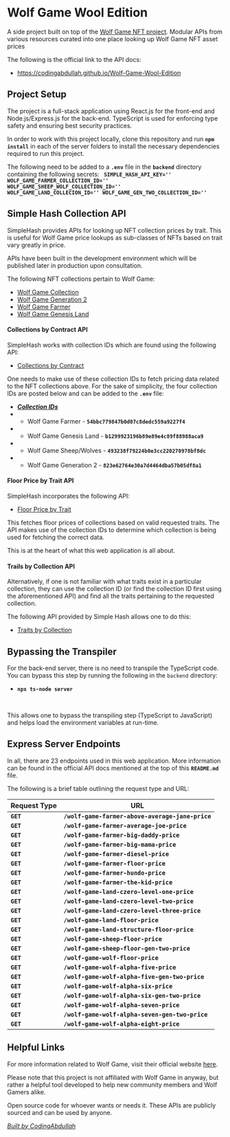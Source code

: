 # Wolf Game Wool Edition
A side project built on top of the <a href="https://wolf.game">Wolf Game NFT project<a>.  Modular APIs from various resources curated into one place looking up Wolf Game NFT asset prices

The following is the official link to the API docs:
<ul>
    <li><a target="_blank" href="https://codingabdullah.github.io/Wolf-Game-Wool-Edition/"> https://codingabdullah.github.io/Wolf-Game-Wool-Edition</a></li>
</ul>

## Project Setup
The project is a full-stack application using React.js for the front-end and Node.js/Express.js for the back-end. TypeScript is used for enforcing type safety and ensuring best security practices.

In order to work with this project locally, clone this repository and run <b>`npm install`</b> in each of the server folders to install the necessary dependencies required to run this project.

The following need to be added to a <b><code>.env</code></b> file in the <code><b>backend</b></code> directory containing the following secrets:
<code><b>
SIMPLE_HASH_API_KEY=''
WOLF_GAME_FARMER_COLLECTION_ID=''
WOLF_GAME_SHEEP_WOLF_COLLECTION_ID=''
WOLF_GAME_LAND_COLLECION_ID=''
WOLF_GAME_GEN_TWO_COLLECTION_ID=''
</b></code>

## Simple Hash Collection API

SimpleHash provides APIs for looking up NFT collection prices by trait. This is useful for Wolf Game price lookups as sub-classes of NFTs based on trait vary greatly in price.


APIs have been built in the development environment which will be published later in production upon consultation.

The following NFT collections pertain to Wolf Game:
- <a target="_blank" href="https://opensea.io/wolf-game">Wolf Game Collection</a>
- <a target="_blank" href="https://opensea.io/collection/wolf-game-generation-2">Wolf Game Generation 2</a>
- <a target="_blank" href="https://opensea.io/wolf-game-farmer">Wolf Game Farmer</a>
- <a target="_blank" href="https://opensea.io/wolf-game-land">Wolf Game Genesis Land</a>

#### Collections by Contract API
SimpleHash works with collection IDs which are found using the following API: 
- <a href="https://docs.simplehash.com/reference/collections-by-contract">Collections by Contract</a>


One needs to make use of these collection IDs to fetch pricing data related to the NFT collections above.
For the sake of simplicity, the four collection IDs are posted below and can be added to the <code><b>.env</b></code> file:

- <b><i><u>Collection IDs</i></u></b>
- - Wolf Game Farmer - <code><b>54bbc779847b0d07c8dedc559a9227f4</b></code>
- - Wolf Game Genesis Land - <code><b>b1299923196b89e89e4c89f88988aca9</b></code>
- - Wolf Game Sheep/Wolves - <code><b>493238f79224b0e3cc220270978bf8dc</b></code>
- - Wolf Game Generation 2 - <code><b>823e62764e30a7d4464dba57b05df8a1</b></code>

#### Floor Price by Trait API
SimpleHash incorporates the following API:
- <a target="_blank" href="https://docs.simplehash.com/reference/trait-floor">Floor Price by Trait</a>

This fetches floor prices of collections based on valid requested traits. The API makes use of the collection IDs to determine which collection is being used for fetching the correct data. 

This is at the heart of what this web application is all about.

#### Trails by Collection API

Alternatively, if one is not familiar with what traits exist in a particular collection, they can use the collection ID (or find the collection ID first using the aforementioned API) and find all the traits pertaining to the requested collection.

The following API provided by Simple Hash allows one to do this:
- <a target="_blank" href="https://docs.simplehash.com/reference/traits-by-collection">Traits by Collection</a>


## Bypassing the Transpiler
For the back-end server, there is no need to transpile the TypeScript code. You can bypass this step by running the following in the <code>backend</code> directory: <br />

- <code><b>npx ts-node server</b></code>

<br />

This allows one to bypass the transpiling step (TypeScript to JavaScript) and helps load the environment variables at run-time.

## Express Server Endpoints
In all, there are 23 endpoints used in this web application. More information can be found in the official API docs mentioned at the top of this <code><b>README.md</b></code> file. 

The following is a brief table outlining the request type and URL:

|   Request Type    |                    URL                   |
| ----------------  | ---------------------------------------- |
| <code><b>GET</b></code>  | <code><b>/wolf-game-farmer-above-average-jane-price</b></code> |
| <code><b>GET</b></code>  | <code><b>/wolf-game-farmer-average-joe-price</b></code>        |
| <code><b>GET</b></code>  | <code><b>/wolf-game-farmer-big-daddy-price</b></code>          |
| <code><b>GET</b></code>  | <code><b>/wolf-game-farmer-big-mama-price</b></code>           |
| <code><b>GET</b></code>  | <code><b>/wolf-game-farmer-diesel-price</b></code>             |
| <code><b>GET</b></code>  | <code><b>/wolf-game-farmer-floor-price</b></code>              |
| <code><b>GET</b></code>  | <code><b>/wolf-game-farmer-hundo-price</b></code>              |
| <code><b>GET</b></code>  | <code><b>/wolf-game-farmer-the-kid-price</b></code>            |
| <code><b>GET</b></code>  | <code><b>/wolf-game-land-czero-level-one-price</b></code>      |
| <code><b>GET</b></code>  | <code><b>/wolf-game-land-czero-level-two-price</b></code>      |
| <code><b>GET</b></code>  | <code><b>/wolf-game-land-czero-level-three-price</b></code>    |
| <code><b>GET</b></code>  | <code><b>/wolf-game-land-floor-price</b></code>                |
| <code><b>GET</b></code>  | <code><b>/wolf-game-land-structure-floor-price</b></code>      |
| <code><b>GET</b></code>  | <code><b>/wolf-game-sheep-floor-price</b></code>               |
| <code><b>GET</b></code>  | <code><b>/wolf-game-sheep-floor-gen-two-price</b></code>       |
| <code><b>GET</b></code>  | <code><b>/wolf-game-wolf-floor-price</b></code>                |
| <code><b>GET</b></code>  | <code><b>/wolf-game-wolf-alpha-five-price</b></code>           |
| <code><b>GET</b></code>  | <code><b>/wolf-game-wolf-alpha-five-gen-two-price</b></code>   |
| <code><b>GET</b></code>  | <code><b>/wolf-game-wolf-alpha-six-price</b></code>            |
| <code><b>GET</b></code>  | <code><b>/wolf-game-wolf-alpha-six-gen-two-price</b></code>    |
| <code><b>GET</b></code>  | <code><b>/wolf-game-wolf-alpha-seven-price</b></code>          |
| <code><b>GET</b></code>  | <code><b>/wolf-game-wolf-alpha-seven-gen-two-price</b></code>  |
| <code><b>GET</b></code>  | <code><b>/wolf-game-wolf-alpha-eight-price</b></code>          |


## Helpful Links
For more information related to Wolf Game, visit their official website <a href="https://wolf.game">here</a>. 

Please note that this project is not affiliated with Wolf Game in anyway, but rather a helpful tool developed to help new community members and Wolf Gamers alike.

Open source code for whoever wants or needs it. These APIs are publicly sourced and can be used by anyone.

<i><u>Built by CodingAbdullah</i></u>